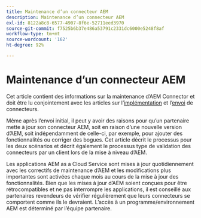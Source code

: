 ```yaml
---
title: Maintenance d’un connecteur AEM
description: Maintenance d’un connecteur AEM
exl-id: 8122a8c8-6577-4907-8f6e-52711eed3970
source-git-commit: f7525b6b37e486a53791c2331dc6000e5248f8af
workflow-type: tm+mt
source-wordcount: '162'
ht-degree: 92%

---
```


Maintenance d’un connecteur AEM
============================

Cet article contient des informations sur la maintenance d’AEM Connector et doit être lu conjointement avec les articles sur l’[implémentation](implement.md) et l’[envoi](submit.md) de connecteurs.

Même après l’envoi initial, il peut y avoir des raisons pour qu’un partenaire mette à jour son connecteur AEM, soit en raison d’une nouvelle version d’AEM, soit indépendamment de celle-ci, par exemple, pour ajouter des fonctionnalités ou corriger des bogues. Cet article décrit le processus pour les deux scénarios et décrit également le processus type de validation des connecteurs par un client lors de la mise à niveau d’AEM.

Les applications AEM as a Cloud Service sont mises à jour quotidiennement avec les correctifs de maintenance d’AEM et les modifications plus importantes sont activées chaque mois au cours de la mise à jour des fonctionnalités. Bien que les mises à jour d’AEM soient conçues pour être rétrocompatibles et ne pas interrompre les applications, il est conseillé aux partenaires revendeurs de vérifier régulièrement que leurs connecteurs se comportent comme ils le devraient. L’accès à un programme/environnement AEM est déterminé par l’équipe partenaire.
